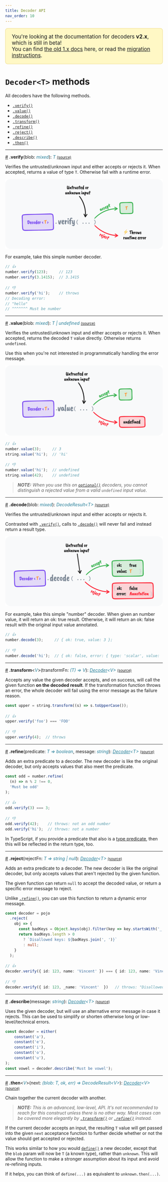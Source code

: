 ```yaml
---
title: Decoder API
nav_order: 10
---
```


<div style="margin: 0 0 30px 0; padding: 0px 20px; background: #fff8c5; border: 1px solid rgba(212,167,44,0.4); border-radius: 8px; font-size: 1.2em;">
  <p>You're looking at the documentation for decoders <b>v2.x</b>, which is still in beta!<br />
    You can find <a href="https://github.com/nvie/decoders/tree/v1.25.5#readme">the old 1.x docs</a> here, or read the
    <a href="https://github.com/nvie/decoders/blob/main/MIGRATING-v2.md">migration instructions</a>.
  </p>
</div>

<!--[[[cog
import cog
import html
import re
import textwrap
from _data import DECODERS, DECODERS_BY_SECTION, DECODER_METHODS
from _lib import (
  format_type,
  get_markdown,
  methodref,
  safe,
  source_link,
  unindent,
)
]]]-->
<!--[[[end]]] (checksum: d41d8cd98f00b204e9800998ecf8427e) -->

# `Decoder<T>` methods

All decoders have the following methods.

<!-- prettier-ignore-start -->
<!--[[[cog
for name in DECODER_METHODS:
  cog.outl(f'- {methodref(name)}')
]]]-->
- [`.verify()`](/Decoder.html#verify)
- [`.value()`](/Decoder.html#value)
- [`.decode()`](/Decoder.html#decode)
- [`.transform()`](/Decoder.html#transform)
- [`.refine()`](/Decoder.html#refine)
- [`.reject()`](/Decoder.html#reject)
- [`.describe()`](/Decoder.html#describe)
- [`.then()`](/Decoder.html#then)
<!--[[[end]]] (checksum: 6a2e8a4534ef2323c6a0c62eac2fed90) -->

<!--[[[cog
for (name, info) in DECODER_METHODS.items():
  name = safe(name)
  params = '' if not info['params'] else '(' + ', '.join([f'{safe(pname)}: {format_type(ptype)}' for (pname, ptype) in info['params']]) + ')'
  type_params = '' if not info.get('type_params') else safe('<') + ', '.join([format_type(ptype) for ptype in info['type_params']]) + safe('>')
  return_type = format_type(info['return_type'])
  cog.outl(unindent(f"""
    ---

    <a name="{name}" href="#{name}">#</a>
    **.{name}**{type_params}{params}: {return_type} {source_link(name)}<br />
  """))
  cog.outl()
  cog.outl(get_markdown(name))
  cog.outl()
]]]-->
---

<a name="verify" href="#verify">#</a>
**.verify**(blob: <i style="color: #267f99">mixed</i>): <i style="color: #267f99">T</i> [<small>(source)</small>](https://github.com/nvie/decoders/tree/main/src/Decoder.js#L102-L114 'Source')<br />

Verifies the untrusted/unknown input and either accepts or rejects it.
When accepted, returns a value of type `T`. Otherwise fail with
a runtime error.

<img alt="The .verify() method explained" src="./assets/schematic-verify.png" style="max-width: min(592px, 100%)" />

For example, take this simple number decoder.

```typescript
// 👍
number.verify(123);     // 123
number.verify(3.1415);  // 3.1415

// 👎
number.verify('hi');    // throws
// Decoding error:
// "hello"
// ^^^^^^^ Must be number
```

---

<a name="value" href="#value">#</a>
**.value**(blob: <i style="color: #267f99">mixed</i>): <i style="color: #267f99">T | undefined</i> [<small>(source)</small>](https://github.com/nvie/decoders/tree/main/src/Decoder.js#L116-L126 'Source')<br />

Verifies the untrusted/unknown input and either accepts or rejects it.
When accepted, returns the decoded `T` value directly. Otherwise returns
`undefined`.

Use this when you're not interested in programmatically handling the
error message.

<img alt="The .value() method explained" src="./assets/schematic-value.png" style="max-width: min(592px, 100%)" />

```typescript
// 👍
number.value(3);     // 3
string.value('hi');  // 'hi'

// 👎
number.value('hi');  // undefined
string.value(42);    // undefined
```

> _**NOTE:** When you use this on [`optional()`](/api.html#optional) decoders, you cannot distinguish a _rejected_ value from a valid ``undefined`` input value._

---

<a name="decode" href="#decode">#</a>
**.decode**(blob: <i style="color: #267f99">mixed</i>): <i style="color: #267f99">DecodeResult&lt;T&gt;</i> [<small>(source)</small>](https://github.com/nvie/decoders/tree/main/src/Decoder.js#L90-L100 'Source')<br />

Verifies the untrusted/unknown input and either accepts or rejects it.

Contrasted with [`.verify()`](/Decoder.html#verify), calls to [`.decode()`](/Decoder.html#decode) will never fail and
instead return a result type.

<img alt="The .decode() method explained" src="./assets/schematic-decode.png" style="max-width: min(592px, 100%)" />

For example, take this simple "number" decoder. When given an number value, it will return an ok: true result. Otherwise, it will return an ok: false result with the original input value annotated.

```typescript
// 👍
number.decode(3);     // { ok: true, value: 3 };

// 👎
number.decode('hi');  // { ok: false, error: { type: 'scalar', value: 'hi', text: 'Must be number' } }
```

---

<a name="transform" href="#transform">#</a>
**.transform**&lt;<i style="color: #267f99">V</i>&gt;(transformFn: <i style="color: #267f99">(T) =&gt; V</i>): <i style="color: #267f99"><a href="/Decoder.html" style="color: inherit">Decoder</a>&lt;V&gt;</i> [<small>(source)</small>](https://github.com/nvie/decoders/tree/main/src/Decoder.js#L128-L136 'Source')<br />

Accepts any value the given decoder accepts, and on success, will call
the given function **on the decoded result**. If the transformation
function throws an error, the whole decoder will fail using the error
message as the failure reason.

```typescript
const upper = string.transform((s) => s.toUpperCase());

// 👍
upper.verify('foo') === 'FOO'

// 👎
upper.verify(4);  // throws
```

---

<a name="refine" href="#refine">#</a>
**.refine**(predicate: <i style="color: #267f99">T =&gt; boolean</i>, message: <i style="color: #267f99">string</i>): <i style="color: #267f99"><a href="/Decoder.html" style="color: inherit">Decoder</a>&lt;T&gt;</i> [<small>(source)</small>](https://github.com/nvie/decoders/tree/main/src/Decoder.js#L138-L151 'Source')<br />

Adds an extra predicate to a decoder. The new decoder is like the
original decoder, but only accepts values that also meet the
predicate.

```typescript
const odd = number.refine(
  (n) => n % 2 !== 0,
  'Must be odd'
);

// 👍
odd.verify(3) === 3;

// 👎
odd.verify(42);    // throws: not an odd number
odd.verify('hi');  // throws: not a number
```

In TypeScript, if you provide a predicate that also is a [type predicate](https://www.typescriptlang.org/docs/handbook/2/narrowing.html#using-type-predicates), then this will be reflected in the return type, too.

---

<a name="reject" href="#reject">#</a>
**.reject**(rejectFn: <i style="color: #267f99">T =&gt; string | null</i>): <i style="color: #267f99"><a href="/Decoder.html" style="color: inherit">Decoder</a>&lt;T&gt;</i> [<small>(source)</small>](https://github.com/nvie/decoders/tree/main/src/Decoder.js#L179-L197 'Source')<br />

Adds an extra predicate to a decoder. The new decoder is like the
original decoder, but only accepts values that aren't rejected by the
given function.

The given function can return `null` to accept the decoded value, or
return a specific error message to reject.

Unlike [`.refine()`](/Decoder.html#refine), you can use this function to return a dynamic error
message.

```typescript
const decoder = pojo
  .reject(
    obj => {
      const badKeys = Object.keys(obj).filter(key => key.startsWith('_'));
      return badKeys.length > 0
        ? `Disallowed keys: ${badKeys.join(', ')}`
        : null;
    }
  );

// 👍
decoder.verify({ id: 123, name: 'Vincent' }) === { id: 123, name: 'Vincent' };

// 👎
decoder.verify({ id: 123, _name: 'Vincent'  })   // throws: "Disallowed keys: _name"
```

---

<a name="describe" href="#describe">#</a>
**.describe**(message: <i style="color: #267f99">string</i>): <i style="color: #267f99"><a href="/Decoder.html" style="color: inherit">Decoder</a>&lt;T&gt;</i> [<small>(source)</small>](https://github.com/nvie/decoders/tree/main/src/Decoder.js#L199-L216 'Source')<br />

Uses the given decoder, but will use an alternative error message in case it rejects. This can be used to simplify or shorten otherwise long or low-level/technical errors.

```typescript
const decoder = either(
    constant('a'),
    constant('e'),
    constant('i'),
    constant('o'),
    constant('u'),
);
const vowel = decoder.describe('Must be vowel');
```

---

<a name="then" href="#then">#</a>
**.then**&lt;<i style="color: #267f99">V</i>&gt;(next: <i style="color: #267f99">(blob: T, ok, err) =&gt; DecodeResult&lt;V&gt;</i>): <i style="color: #267f99"><a href="/Decoder.html" style="color: inherit">Decoder</a>&lt;V&gt;</i> [<small>(source)</small>](https://github.com/nvie/decoders/tree/main/src/Decoder.js#L153-L177 'Source')<br />

Chain together the current decoder with another.

> _**NOTE:** This is an advanced, low-level, API. It's not recommended
> to reach for this construct unless there is no other way. Most cases can
> be covered more elegantly by [`.transform()`](/Decoder.html#transform) or [`.refine()`](/Decoder.html#refine) instead._

If the current decoder accepts an input, the resulting ``T`` value will
get passed into the given ``next`` acceptance function to further decide
whether or not the value should get accepted or rejected.

This works similar to how you would [`define()`](/api.html#define) a new decoder, except
that the ``blob`` param will now be ``T`` (a known type), rather than
``unknown``. This will allow the function to make a stronger assumption
about its input and avoid re-refining inputs.

If it helps, you can think of `define(...)` as equivalent to
`unknown.then(...)`.

<!--[[[end]]] (checksum: 9ba9dcab362cdae971c8de1b2919ebe2) -->
<!-- prettier-ignore-end -->
